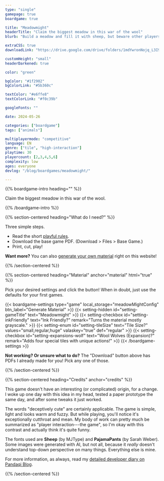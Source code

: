 ```yaml
---
type: "single"
gamepage: true
boardgame: true

title: "Meadowmight"
headerTitle: "Claim the biggest meadow in this war of the wool"
blurb: "Build a meadow and fill it with sheep, but beware other players stomping into your peaceful grasslands and fencing off the wrong parts!"

extraCSS: true
downloadLink: "https://drive.google.com/drive/folders/1mdYwronNojq_L3I9vTkGdCVhVsnpiruT"

customHeight: "small"
headerDarkened: true

color: "green"

bgColor: "#1f2902"
bgColorLink: "#5b360c"

textColor: "#e6ffe8"
textColorLink: "#f0c39b"

googleFonts: ""

date: 2024-05-26

categories: ["boardgame"]
tags: ["animals"]

multiplayermode: "competitive"
language: EN
genre: ["tile", "high-interaction"]
playtime: 30
playercount: [2,3,4,5,6]
complexity: low
ages: everyone
devlog: "/blog/boardgames/meadowmight/"

---
```


{{% boardgame-intro heading="" %}}

Claim the biggest meadow in this war of the wool.

{{% /boardgame-intro %}}

{{% section-centered heading="What do I need?" %}}

Three simple steps.
* Read the short [playful rules](rules).
* Download the base game PDF. (Download > Files > Base Game.)
* Print, cut, play!

**Want more?** You can also [generate your own material](#material) right on this website!

{{% /section-centered %}}

{{% section-centered heading="Material" anchor="material" html="true" %}}

<p>Pick your desired settings and click the button! When in doubt, just use the defaults for your first games.</p>

{{< boardgame-settings type="game" local_storage="meadowMightConfig" btn_label="Generate Material" >}}
	{{< setting-hidden id="setting-gameTitle" text="Meadowmight" >}}
  {{< setting-checkbox id="setting-inkFriendly" text="Ink Friendly?" remark="Turns the material mostly grayscale." >}}
  {{< setting-enum id="setting-tileSize" text="Tile Size?" values="small,regular,huge" valaskey="true" def="regular" >}}
  {{< setting-checkbox id="setting-expansions-wolf" text="Wool Wolves (Expansion)?" remark="Adds four special tiles with unique actions!" >}}
{{< /boardgame-settings >}}

<p class="settings-remark"><strong>Not working? Or unsure what to do?</strong> The "Download" button above has PDFs I already made for you! Pick any one of those.</p>

{{% /section-centered %}}

{{% section-centered heading="Credits" anchor="credits" %}}

This game doesn't have an interesting (or complicated) origin, for a change. I woke up one day with this idea in my head, tested a paper prototype the same day, and after some tweaks it just worked.

The words "deceptively cute" are certainly applicable. The game is simple, light and looks warm and fuzzy. But while playing, you'll notice it's exceptionally cutthroat and mean. My body of work can pretty much be summarized as "player interaction---the game", so I'm okay with this contrast and actually think it's quite funny.

The fonts used are **Sheep** (by MJType) and **PajamaPants** (by Sarah Weber). Some images were generated with AI, but not all, because it _really_ doesn't understand top-down perspective on many things. Everything else is mine.

For more information, as always, read my [detailed developer diary on Pandaqi Blog](/blog/boardgames/meadowmight).

{{% /section-centered %}}